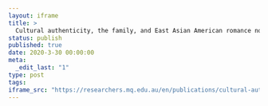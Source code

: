 ```yaml
---
layout: iframe
title: >
  Cultural authenticity, the family, and East Asian American romance novels
status: publish
published: true
date: 2020-3-30 00:00:00
meta:
  _edit_last: "1"
type: post
tags:
iframe_src: "https://researchers.mq.edu.au/en/publications/cultural-authenticity-the-family-and-east-asian-american-romance-"
---
```

        